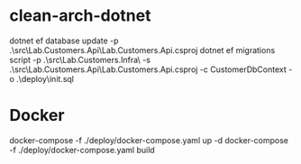 # clean-arch-dotnet
dotnet ef database update -p .\src\Lab.Customers.Api\Lab.Customers.Api.csproj
dotnet ef migrations script -p .\src\Lab.Customers.Infra\ -s .\src\Lab.Customers.Api\Lab.Customers.Api.csproj -c CustomerDbContext -o .\deploy\init.sql

# Docker
docker-compose -f ./deploy/docker-compose.yaml up -d
docker-compose -f ./deploy/docker-compose.yaml build